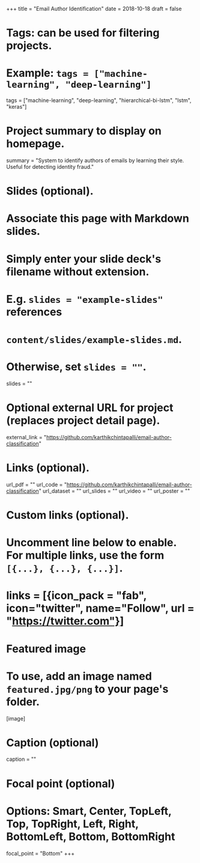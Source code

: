 +++
title = "Email Author Identification"
date = 2018-10-18
draft = false

# Tags: can be used for filtering projects.
# Example: `tags = ["machine-learning", "deep-learning"]`
tags = ["machine-learning", "deep-learning", "hierarchical-bi-lstm", "lstm", "keras"]

# Project summary to display on homepage.
summary = "System to identify authors of emails by learning their style. Useful for detecting identity fraud."

# Slides (optional).
#   Associate this page with Markdown slides.
#   Simply enter your slide deck's filename without extension.
#   E.g. `slides = "example-slides"` references 
#   `content/slides/example-slides.md`.
#   Otherwise, set `slides = ""`.
slides = ""

# Optional external URL for project (replaces project detail page).
external_link = "https://github.com/karthikchintapalli/email-author-classification"

# Links (optional).
url_pdf = ""
url_code = "https://github.com/karthikchintapalli/email-author-classification"
url_dataset = ""
url_slides = ""
url_video = ""
url_poster = ""

# Custom links (optional).
#   Uncomment line below to enable. For multiple links, use the form `[{...}, {...}, {...}]`.
# links = [{icon_pack = "fab", icon="twitter", name="Follow", url = "https://twitter.com"}]

# Featured image
# To use, add an image named `featured.jpg/png` to your page's folder. 
[image]
  # Caption (optional)
  caption = ""

  # Focal point (optional)
  # Options: Smart, Center, TopLeft, Top, TopRight, Left, Right, BottomLeft, Bottom, BottomRight
  focal_point = "Bottom"
+++
